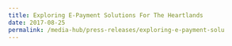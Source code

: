 ```yaml
---
title: Exploring E-Payment Solutions For The Heartlands
date: 2017-08-25
permalink: /media-hub/press-releases/exploring-e-payment-solu
---
```

